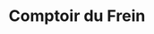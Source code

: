 ---
title: "Comptoir du Frein"
url: /saint-apollinaire/comptoir-du-frein/
shop: pièces de voitures
---